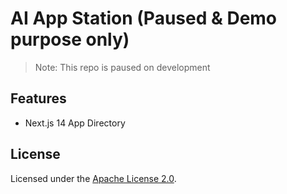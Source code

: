 # AI App Station (Paused & Demo purpose only)

> Note: This repo is paused on development

## Features

- Next.js 14 App Directory

## License

Licensed under the [Apache License 2.0](https://github.com/lumpinif/AI-App-Station/blob/main/LICENSE).
